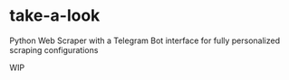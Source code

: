 # take-a-look
Python Web Scraper with a Telegram Bot interface for fully personalized scraping configurations 

WIP
